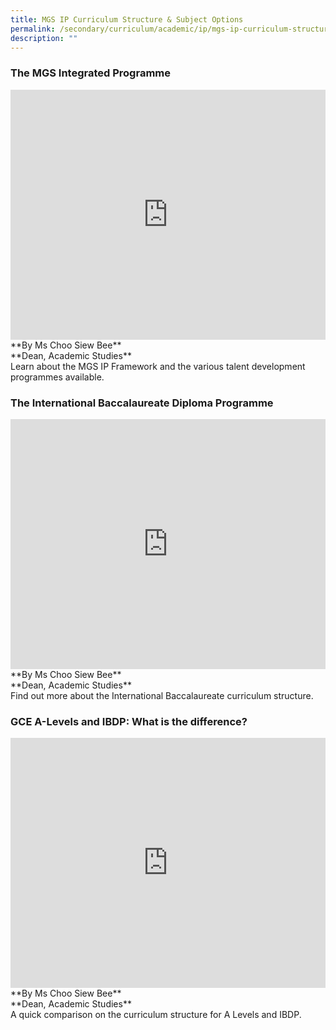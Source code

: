 ```yaml
---
title: MGS IP Curriculum Structure & Subject Options
permalink: /secondary/curriculum/academic/ip/mgs-ip-curriculum-structure-n-subject-options/
description: ""
---
```



### The MGS Integrated Programme
<div style="width:100%; height:400px">
  <iframe class="ive_eobj_center" allowfullscreen="" frameborder="0" title="MGS Heritage Video" src="https://www.youtube.com/embed/BKO1KiXnm7w" height="100%" width="100%">
  </iframe>
</div>
**By Ms Choo Siew Bee** <br>
**Dean, Academic Studies** <br>
Learn about the MGS IP Framework and the various talent development programmes available.


### The International Baccalaureate Diploma Programme
<div style="width:100%; height:400px">
  <iframe class="ive_eobj_center" allowfullscreen="" frameborder="0" title="MGS Heritage Video" src="https://www.youtube.com/embed/SID5OYFAEwU" height="100%" width="100%">
  </iframe>
</div>
**By Ms Choo Siew Bee** <br>
**Dean, Academic Studies**<br>
Find out more about the International Baccalaureate curriculum structure.


### GCE A-Levels and IBDP: What is the difference?
<div style="width:100%; height:400px">
  <iframe class="ive_eobj_center" allowfullscreen="" frameborder="0" title="MGS Heritage Video" src="https://www.youtube.com/embed/nwCNo06Spz0" height="100%" width="100%">
  </iframe>
</div>
**By Ms Choo Siew Bee** <br> 
**Dean, Academic Studies**<br>
A quick comparison on the curriculum structure for A Levels and IBDP.